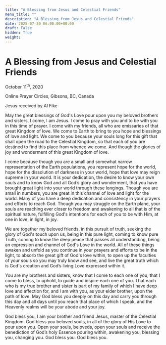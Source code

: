 ```yaml
---
title: "A Blessing from Jesus and Celestial Friends"
menu_title: ""
description: "A Blessing from Jesus and Celestial Friends"
date: 2025-07-30 06:00:00+00:00
draft: False
hidden: True
weight:
---
```

# A Blessing from Jesus and Celestial Friends

October 11<sup>th</sup>, 2020

Online Prayer Circles, Gibsons, BC, Canada

Jesus received by Al Fike

May the great blessings of God's Love pour upon you my beloved brothers and sisters, I come, I am Jesus. I come to pray with you and to be with you in this time of prayer. I come with my friends, all who are emissaries of that great Kingdom of love. We come to Earth to bring to you hope and blessings of love and light. We come to you because your souls long for this gift that shall open the road to the Celestial Kingdom, so that each of you are destined to find this place from whence we come. And though the glories of joy and wonderment of this great Kingdom of love.

I come because though you are a small and somewhat narrow representation of the Earth populations, you represent hope for the world, hope for the dissolution of darkness in your world, hope that love may reign supreme in your world. It is your dedication, the desire to know your own souls and to know God and all God’s glory and wonderment, that you have brought great light into your world through these longings. Though you are small in numbers, you are great in this channel of love and light for the world. Many of you have a deep dedication and consistency in your prayers and efforts to reach God. Though you may struggle on the Earth plane, your souls are reaching ever closer to freedom and awakening to all that is of the spiritual nature, fulfilling God's intentions for each of you to be with Him, at one in love, in light, in joy.

We are together my beloved friends, in this pursuit of truth, seeking the glory of God's touch upon us, being in this pure light, coming to know pure Truth, coming to know the deep peace that passes all understanding, being an expression and channel of God's Love in the world. All of these things awaken and unfold as you continue in your prayers and efforts to be in the light, to absorb the great gift of God's love within, to open up the faculties of your souls so you may truly know and see, and live the great truth which is God's creation and God’s living Love expressed within it.

You are my brothers and sisters, know that I come to each one of you, that I come to bless, to uphold, to guide and inspire each one of you. That each who is my true brother and sister is part of my family of which I have deep love and affection for, and I am with you, as your elder brother, upon the path of love. May God bless you deeply on this day and carry you through this day and all days until you reach that place of which I speak, and the Heavenly realms will be your abode and your joy.

God bless you, I am your brother and friend Jesus, master of the Celestial Kingdom. God bless you beloved souls, in all of the glory of His Love to pour upon you. Open your souls, beloveds, open your souls and receive the benediction of God’s holy Essence pouring within, awakening you, blessing you, changing you. God bless you. God bless you.
